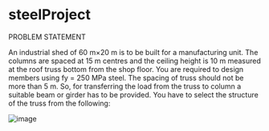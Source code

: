 # steelProject

PROBLEM STATEMENT

An industrial shed of 60 m×20 m is to be built for a manufacturing unit. The columns are spaced
at 15 m centres and the ceiling height is 10 m measured at the roof truss bottom from the shop
floor. You are required to design members using fy = 250 MPa steel. The spacing of truss should
not be more than 5 m. So, for transferring the load from the truss to column a suitable beam or
girder has to be provided. You have to select the structure of the truss from the following:

![image](https://github.com/user-attachments/assets/560efe77-4310-4e2b-b8f2-4fc576892386)
